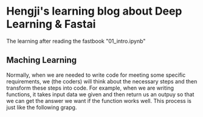 # Hengji's learning blog about Deep Learning & Fastai

The learning after reading the fastbook "01_intro.ipynb"

## Maching Learning
Normally, when we are needed to write code for meeting some specific requirements, we (the coders) will think about the necessary steps and then transform these steps into code. For example, when we are writing functions, it takes input data we given and then return us an outpuy so that we can get the answer we want if the function works well. This process is just like the following grapg.

